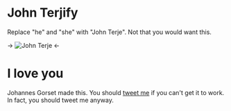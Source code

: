 # John Terjify

Replace "he" and "she" with "John Terje". Not that you would want this.

-> ![John Terje](https://raw.githubusercontent.com/jgorset/john-terjify/master/icon128.png) <-

# I love you

Johannes Gorset made this. You should [tweet me](http://twitter.com/jgorset>) if you can't get it
to work. In fact, you should tweet me anyway.

